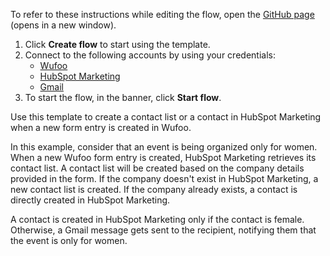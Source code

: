To refer to these instructions while editing the flow, open the [GitHub page](https://github.com/ot4i/app-connect-templates/tree/master/resources/markdown/Create%20a%20contact%20list%20or%20a%20contact%20in%20HubSpot%20Marketing%20when%20a%20new%20form%20entry%20is%20created%20in%20Wufoo_instructions.md) (opens in a new window).

1. Click **Create flow** to start using the template.
2. Connect to the following accounts by using your credentials:
   - [Wufoo](https://www.ibm.com/docs/en/app-connect/containers_cd?topic=apps-wufoo)
   - [HubSpot Marketing](https://www.ibm.com/docs/en/app-connect/containers_cd?topic=apps-hubspot-marketing)
   - [Gmail](https://www.ibm.com/docs/en/app-connect/containers_cd?topic=apps-gmail) 
3. To start the flow, in the banner, click **Start flow**.


Use this template to create a contact list or a contact in HubSpot Marketing when a new form entry is created in Wufoo. 

In this example, consider that an event is being organized only for women. When a new Wufoo form entry is created, HubSpot Marketing retrieves its contact list. A contact list will be created based on the company details provided in the form. If the company doesn't exist in HubSpot Marketing, a new contact list is created. If the company already exists, a contact is directly created in HubSpot Marketing. 

A contact is created in HubSpot Marketing only if the contact is female. Otherwise, a Gmail message gets sent to the recipient, notifying them that the event is only for women.
